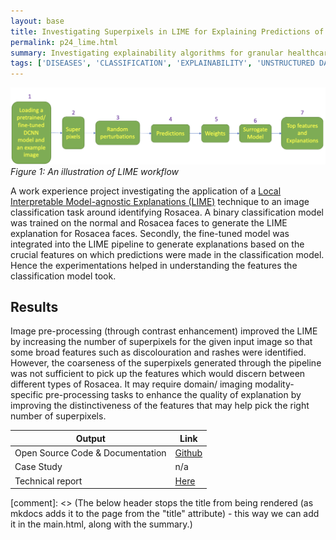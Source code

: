 ```yaml
---
layout: base
title: Investigating Superpixels in LIME for Explaining Predictions of Facial Images
permalink: p24_lime.html
summary: Investigating explainability algorithms for granular healthcare images
tags: ['DISEASES', 'CLASSIFICATION', 'EXPLAINABILITY', 'UNSTRUCTURED DATA', 'VISUAL DATA', 'COMPLETE', 'EXPERIMENTAL', 'PYTHON']
---
```


![From left to right connected by arrows: 1. Loading a pretrained/fine-tuned DCNN model and an example image. 2. Super pixels. 3. Random Perturbations. 4. Predictions. 5. Weights. 6. Surrogate Model. 7. Top Features and Explanations](../images/LIME-workflow.png)
*Figure 1: An illustration of LIME workflow*

A work experience project investigating the application of a [Local Interpretable Model-agnostic Explanations (LIME)](https://arxiv.org/abs/1602.04938) technique to an image classification task around identifying Rosacea.  A binary classification model was trained on the normal and Rosacea faces to generate the LIME explanation for Rosacea faces. Secondly, the fine-tuned model was integrated into the LIME pipeline to generate explanations based on the crucial features on which predictions were made in the classification model. Hence the experimentations helped in understanding the features the classification model took.

## Results

Image pre-processing (through contrast enhancement) improved the LIME by increasing the number of superpixels for the given input image so that some broad features such as discolouration and rashes were identified.   However, the coarseness of the superpixels generated through the pipeline was not sufficient to pick up the  features which would discern between different types of Rosacea.  It may require domain/ imaging modality-specific pre-processing tasks to enhance the quality of explanation by improving the distinctiveness of the features that may help pick the right number of superpixels.

| Output | Link |
| ---- | ---- |
| Open Source Code & Documentation | [Github](https://github.com/nhsx/LIME-XAI-Facial-Disease-Classification) |
| Case Study | n/a |
| Technical report | [Here](https://github.com/nhsx/LIME-XAI-Facial-Disease-Classification/blob/main/reports/report_AM.pdf) |

[comment]: <> (The below header stops the title from being rendered (as mkdocs adds it to the page from the "title" attribute) - this way we can add it in the main.html, along with the summary.)
#
